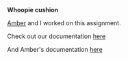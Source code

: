 **Whoopie cushion**

[Amber](https://github.com/ambernomani) and I worked on this assignment.

Check out our documentation [here](http://intro16.nyuad.im/index.php/2016/09/18/sit-on-this-chair-if-you-dare/)

And Amber's documentation [here](http://intro16.nyuad.im/index.php/2016/09/18/do-not-sits-chair/)
